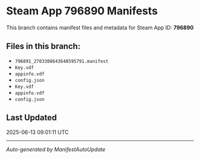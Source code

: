 # Steam App 796890 Manifests

This branch contains manifest files and metadata for Steam App ID: **796890**

## Files in this branch:
- `796891_2703308643648595791.manifest`
- `Key.vdf`
- `appinfo.vdf`
- `config.json`
- `Key.vdf`
- `appinfo.vdf`
- `config.json`

## Last Updated
2025-06-13 09:01:11 UTC

---
*Auto-generated by ManifestAutoUpdate*
